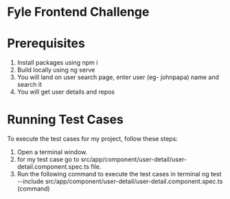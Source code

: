 # Fyle Frontend Challenge 
# Prerequisites

1. Install packages using npm i
2. Build locally using ng serve
3. You will land on user search page, enter user (eg- johnpapa) name and search it
4. You will get user details and repos

    
# Running Test Cases

To execute the test cases for my project, follow these steps:

1. Open a terminal window.
2. for my test case go to src/app/component/user-detail/user-detail.component.spec.ts file.
3. Run the following command to execute the test cases in terminal
    ng test --include src/app/component/user-detail/user-detail.component.spec.ts (command) 

    

 
    
   
    




